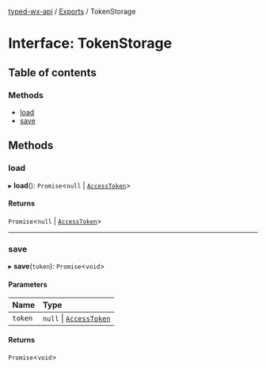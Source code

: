 [typed-wx-api](../README.md) / [Exports](../modules.md) / TokenStorage

# Interface: TokenStorage

## Table of contents

### Methods

- [load](TokenStorage.md#load)
- [save](TokenStorage.md#save)

## Methods

### load

▸ **load**(): `Promise`<``null`` \| [`AccessToken`](../classes/AccessToken.md)\>

#### Returns

`Promise`<``null`` \| [`AccessToken`](../classes/AccessToken.md)\>

___

### save

▸ **save**(`token`): `Promise`<`void`\>

#### Parameters

| Name | Type |
| :------ | :------ |
| `token` | ``null`` \| [`AccessToken`](../classes/AccessToken.md) |

#### Returns

`Promise`<`void`\>
